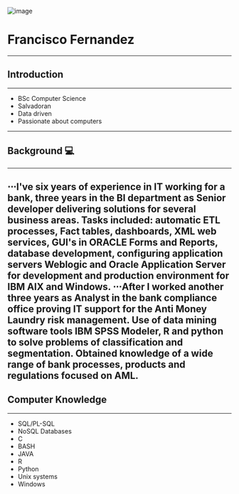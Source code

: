 ![image](https://user-images.githubusercontent.com/57571608/72284115-81b2b180-3640-11ea-9d41-b49cd84cc071.png)
# Francisco Fernandez
---
## Introduction
---
* BSc Computer Science
* Salvadoran
* Data driven
* Passionate about computers
---
## Background :computer:
---
⋅⋅⋅I've six years of experience in IT working for a bank, three years in the BI department as Senior developer delivering solutions for several business areas. Tasks included: automatic ETL processes, Fact tables, dashboards, XML web services, GUI's in ORACLE Forms and Reports, database development, configuring application servers Weblogic and Oracle Application Server for development and production environment for IBM AIX and Windows.
⋅⋅⋅After I worked another three years as Analyst in the bank compliance office proving IT support for the Anti Money Laundry risk management. Use of data mining software tools IBM SPSS Modeler, R and python to solve problems of classification and segmentation. Obtained knowledge of a wide range of bank processes, products and regulations focused on AML.
---
## Computer Knowledge
---
* SQL/PL-SQL
* NoSQL Databases
* C
* BASH
* JAVA
* R
* Python
* Unix systems
* Windows